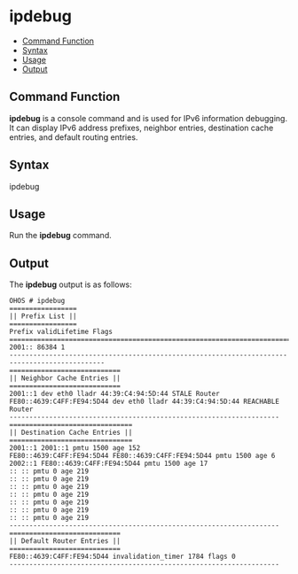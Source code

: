 # ipdebug<a name="EN-US_TOPIC_0000001134006272"></a>

-   [Command Function](#section10191115553720)
-   [Syntax](#section124061758123713)
-   [Usage](#section171837113810)
-   [Output](#section561416467104)

## Command Function<a name="section10191115553720"></a>

**ipdebug**  is a console command and is used for IPv6 information debugging. It can display IPv6 address prefixes, neighbor entries, destination cache entries, and default routing entries.

## Syntax<a name="section124061758123713"></a>

ipdebug

## Usage<a name="section171837113810"></a>

Run the  **ipdebug**  command.

## Output<a name="section561416467104"></a>

The  **ipdebug**  output is as follows:

```
OHOS # ipdebug
=================
|| Prefix List ||
=================
Prefix validLifetime Flags
==============================================================================================
2001:: 86384 1
----------------------------------------------------------------------------------------------
============================
|| Neighbor Cache Entries ||
============================
2001::1 dev eth0 lladr 44:39:C4:94:5D:44 STALE Router
FE80::4639:C4FF:FE94:5D44 dev eth0 lladr 44:39:C4:94:5D:44 REACHABLE Router
--------------------------------------------------------------------
===============================
|| Destination Cache Entries ||
===============================
2001::1 2001::1 pmtu 1500 age 152
FE80::4639:C4FF:FE94:5D44 FE80::4639:C4FF:FE94:5D44 pmtu 1500 age 6
2002::1 FE80::4639:C4FF:FE94:5D44 pmtu 1500 age 17
:: :: pmtu 0 age 219
:: :: pmtu 0 age 219
:: :: pmtu 0 age 219
:: :: pmtu 0 age 219
:: :: pmtu 0 age 219
:: :: pmtu 0 age 219
:: :: pmtu 0 age 219
--------------------------------------------------------------------
============================
|| Default Router Entries ||
============================
FE80::4639:C4FF:FE94:5D44 invalidation_timer 1784 flags 0
--------------------------------------------------------------------
```

